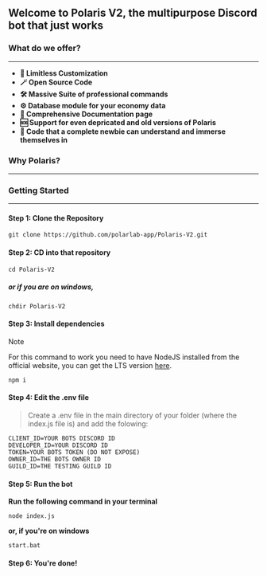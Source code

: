 ## Welcome to Polaris V2, the multipurpose Discord bot that just works
### What do we offer?
------------
- **🎨 Limitless Customization**
- **🪄 Open Source Code**
- **🛠️ Massive Suite of professional commands**
- **⚙️ Database module for your economy data**
- **📜 Comprehensive Documentation page**
- **🆘 Support for even depricated and old versions of Polaris**
- **👶 Code that a complete newbie can understand and immerse themselves in**

### Why Polaris?
------------

### Getting Started
------------
#### Step 1: Clone the Repository
```
git clone https://github.com/polarlab-app/Polaris-V2.git
```
#### Step 2: CD into that repository
```
cd Polaris-V2
```
##### or if you are on windows,
```
chdir Polaris-V2
```
#### Step 3: Install dependencies

> [!NOTE]
> For this command to work you need to have NodeJS installed from the official website, you can get the LTS version [here](https://nodejs.org/en "here").

```
npm i
```
#### Step 4: Edit the .env file
> Create a .env file in the main directory of your folder (where the index.js file is) and add the folowing:
```
CLIENT_ID=YOUR BOTS DISCORD ID
DEVELOPER_ID=YOUR DISCORD ID
TOKEN=YOUR BOTS TOKEN (DO NOT EXPOSE)
OWNER_ID=THE BOTS OWNER ID
GUILD_ID=THE TESTING GUILD ID
```
#### Step 5: Run the bot
**Run the following command in your terminal**
```
node index.js
```
**or, if you're on windows**
```
start.bat 
```
#### Step 6: You're done!
